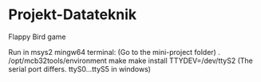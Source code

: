 # Projekt-Datateknik
Flappy Bird game 

Run in msys2 mingw64 terminal:
(Go to the mini-project folder)
. /opt/mcb32tools/environment
 make
 make install TTYDEV=/dev/ttyS2 (The serial port differs. ttyS0...ttyS5 in windows)

